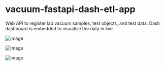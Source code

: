 # vacuum-fastapi-dash-etl-app
Web API to register lab vacuum samples, test objects, and test data. Dash dashboard is embedded to visualize the data in live.  


![image](https://github.com/kwoolaid725/vacuum-fastapi-dash-etl-app/assets/107806433/60a6997c-5f21-4512-851f-f9917d7e7476)

![image](https://github.com/kwoolaid725/vacuum-fastapi-dash-etl-app/assets/107806433/5ca1f0d5-5111-45a8-832b-156793b7fffb)

![image](https://github.com/kwoolaid725/vacuum-fastapi-dash-etl-app/assets/107806433/da24319e-dc78-4974-9596-27ac342cc92b)


